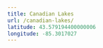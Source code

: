 ```yaml
---
title: Canadian Lakes
url: /canadian-lakes/
latitude: 43.579194400000006
longitude: -85.3017027
---
```

